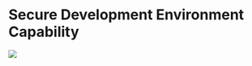 # Secure Development Environment Capability



<img align="top" src="https://github.com/ossf/toolbelt/blob/main/files/Toolbelt-secdevenv-cap.png">
